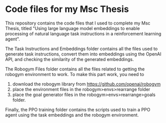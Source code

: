 # Code files for my Msc Thesis

This repository contains the code files that I used to complete my Msc Thesis, titled "Using large language model embeddings to enable processing of natural language task instructions in a reinforcement learning agent".

The Task Instructions and Embeddings folder contains all the files used to generate task instructions, convert them into embeddings using the OpenAI API, and checking the similarity of the generated embeddings.

The Robogym Files folder contains all the files related to getting the robogym environment to work. 
To make this part work, you need to 
1. download the robogym library from https://github.com/openai/robogym
2. place the environment files in the robogym>envs>rearrange folder
3. place the goal generator files in the robogym>envs>rearrange>goals folder.

Finally, the PPO training folder contains the scripts used to train a PPO agent using the task embeddings and the robogym environment.
